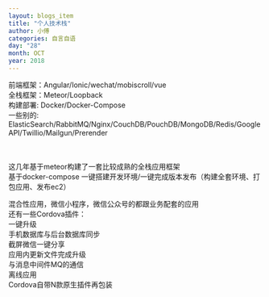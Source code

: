 ```yaml
---
layout: blogs_item
title: "个人技术栈"
author: 小傅
categories: 自言自语
day: "28"
month: OCT
year: 2018
---
```




前端框架：Angular/Ionic/wechat/mobiscroll/vue <br>
全栈框架：Meteor/Loopback <br>
构建部署: Docker/Docker-Compose <br>
一些别的: ElasticSearch/RabbitMQ/Nginx/CouchDB/PouchDB/MongoDB/Redis/Google API/Twillio/Mailgun/Prerender <br>

<br>
<br>
这几年基于meteor构建了一套比较成熟的全栈应用框架 <br>
基于docker-compose 一键搭建开发环境/一键完成版本发布（构建全套环境、打包应用、发布ec2） <br>

<!--more-->

混合性应用，微信小程序，微信公众号的都跟业务配套的应用 <br>
还有一些Cordova插件： <br>
一键升级<br>
手机数据库与后台数据库同步<br>
截屏微信一键分享<br>
应用内更新文件完成升级<br>
与消息中间件MQ的通信<br>
离线应用<br>
Cordova自带N款原生插件再包装<br>





